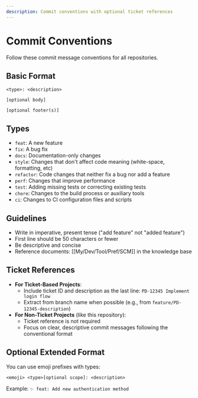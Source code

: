 ```yaml
---
description: Commit conventions with optional ticket references
---
```

# Commit Conventions

Follow these commit message conventions for all repositories.

## Basic Format
```
<type>: <description>

[optional body]

[optional footer(s)]
```

## Types
- `feat`: A new feature
- `fix`: A bug fix
- `docs`: Documentation-only changes
- `style`: Changes that don't affect code meaning (white-space, formatting, etc)
- `refactor`: Code changes that neither fix a bug nor add a feature
- `perf`: Changes that improve performance
- `test`: Adding missing tests or correcting existing tests
- `chore`: Changes to the build process or auxiliary tools
- `ci`: Changes to CI configuration files and scripts

## Guidelines
- Write in imperative, present tense ("add feature" not "added feature")
- First line should be 50 characters or fewer
- Be descriptive and concise
- Reference documents: [[My/Dev/Tool/Pref/SCM]] in the knowledge base

## Ticket References
- **For Ticket-Based Projects**:
  - Include ticket ID and description as the last line: `PD-12345 Implement login flow`
  - Extract from branch name when possible (e.g., from `feature/PD-12345-description`)
- **For Non-Ticket Projects** (like this repository):
  - Ticket reference is not required
  - Focus on clear, descriptive commit messages following the conventional format

## Optional Extended Format
You can use emoji prefixes with types:
```
<emoji> <type>[optional scope]: <description>
```

Example: `✨ feat: Add new authentication method`
